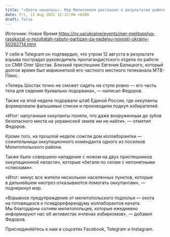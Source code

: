 ```yaml
---
title: "«Охота началась». Мэр Мелитополя рассказал о результатах работы партизан в городе"
date: Fri, 12 Aug 2022 12:13:00 +0300
draft: false
---
```

Источник: Новое Время https://nv.ua/ukraine/events/mer-melitopolya-rasskazal-o-rezultatah-raboty-partizan-za-nedelyu-novosti-ukrainy-50262714.html


У себя в Telegram он подтвердил, что утром 12 августа в результате взрыва пострадал руководитель пропагандистского отдела по работе со СМИ Олег Шостак. Близкий приспешник Евгения Балицкого, который долгое время был марионеткой его частного местного телеканала МТВ-Плюс.

«Теперь Шостак точно не сможет сидеть на стуле ровно — его часть тела для сидения буквально подорвана», — написал Федоров.

Также на этой неделе подорвали штаб Единой России, где оккупанты формировали фальшивые списки и производили подкуп избирателей.

«Итог: напуганные оккупанты поняли, что даже вооруженным до зубов безопасного места на украинской земле им не найти», — отметил Федоров.

Кроме того, на прошлой неделе сожгли дом коллаборантки — сожительницы оккупационного коменданта одного из поселков Мелитопольского района.

Также было совершено нападение с ножом на двух приспешников оккупационной «власти», которые «бегали по селам с непонятными «списками».

«Итог: минус все жители нескольких населенных пунктов, которые в дальнейшем наотрез отказываются помогать оккупантам», — подчеркнул мэр.

«Взрывное предупреждение от мелитопольского подполья — охота на готовящихся к псевдореферендуму коллаборантов начата. Мы благодарны сотням мелитопольцев, которые ежедневно информируют нас об активистах и ​​членах избиркомов», — добавил Федоров.

Присоединяйтесь к нам в соцсетях Facebook, Telegram и Instagram.
